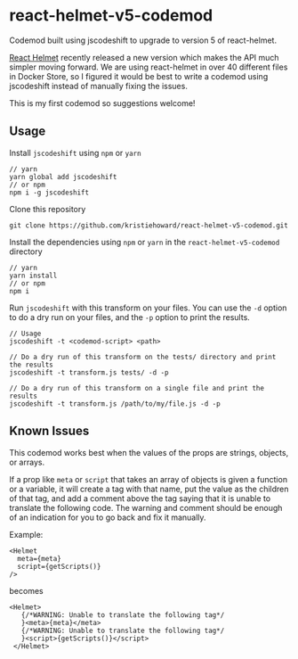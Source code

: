 # react-helmet-v5-codemod

Codemod built using jscodeshift to upgrade to version 5 of react-helmet.

[React Helmet](https://github.com/nfl/react-helmet) recently released a new version which makes the API much simpler moving forward. We are using react-helmet in over 40 different files in Docker Store, so I figured it would be best to write a codemod using jscodeshift instead of manually fixing the issues.

This is my first codemod so suggestions welcome!

## Usage

Install `jscodeshift` using `npm` or `yarn`
```
// yarn
yarn global add jscodeshift
// or npm
npm i -g jscodeshift
```

Clone this repository
```
git clone https://github.com/kristiehoward/react-helmet-v5-codemod.git
```

Install the dependencies using `npm` or `yarn` in the `react-helmet-v5-codemod` directory
```
// yarn
yarn install
// or npm
npm i
```

Run `jscodeshift` with this transform on your files. You can use the `-d` option to do a dry run on your files, and the `-p` option to print the results.
```
// Usage
jscodeshift -t <codemod-script> <path>

// Do a dry run of this transform on the tests/ directory and print the results
jscodeshift -t transform.js tests/ -d -p

// Do a dry run of this transform on a single file and print the results
jscodeshift -t transform.js /path/to/my/file.js -d -p
```

## Known Issues

This codemod works best when the values of the props are strings, objects, or arrays.

If a prop like `meta` or `script` that takes an array of objects is given a function or a variable, it will create a tag with that name, put the value as the children of that tag, and add a comment above the tag saying that it is unable to translate the following code. The warning and comment should be enough of an indication for you to go back and fix it manually.

Example:

```
<Helmet
  meta={meta}
  script={getScripts()}
/>
```

becomes

```
<Helmet>
   {/*WARNING: Unable to translate the following tag*/
   }<meta>{meta}</meta>
   {/*WARNING: Unable to translate the following tag*/
   }<script>{getScripts()}</script>
 </Helmet>
 ```
